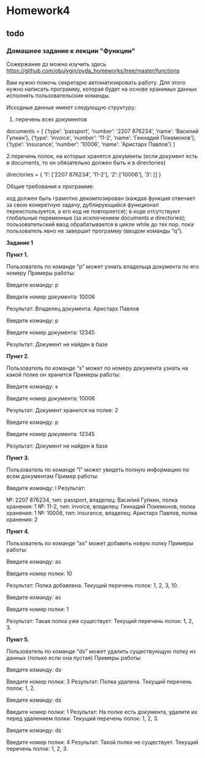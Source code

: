 # Homework4
## todo

### Домашнее задание к лекции "Функции"

Сожержание дз можно изучить здесь https://github.com/obulygin/pyda_homeworks/tree/master/functions

Вам нужно помочь секретарю автоматизировать работу. Для этого нужно написать программу, которая будет на основе хранимых данных исполнять пользовательские команды.

Исходные данные имеют следующую структуру:

1. перечень всех документов

documents = [
{‘type’: ‘passport’, ‘number’: ‘2207 876234’, ‘name’: ‘Василий Гупкин’},
{‘type’: ‘invoice’, ‘number’: ‘11-2’, ‘name’: ‘Геннадий Покемонов’},
{‘type’: ‘insurance’, ‘number’: ‘10006’, ‘name’: ‘Аристарх Павлов’}
]

2.перечень полок, на которых хранятся документы (если документ есть в documents, то он обязательно должен быть и в directories)

directories = {
‘1’: [‘2207 876234’, ‘11-2’],
‘2’: [‘10006’],
‘3’: []
}

Общие требования к программе:

код должен быть грамотно декомпозирован (каждая функция отвечает за свою конкретную задачу, дублирующийся функционал переиспользуется, а его код не повторяется);
в коде отсутствуют глобальные переменные (за исключением documents и directories);
пользовательский ввод обрабатывается в цикле while до тех пор, пока пользователь явно не завершит программу (вводом команды “q”).

**Задание 1**

**Пункт 1.**

Пользователь по команде “p” может узнать владельца документа по его номеру
Примеры работы:

Введите команду:
p

Введите номер документа:
10006

Результат:
Владелец документа: Аристарх Павлов

Введите команду:
p

Введите номер документа:
12345

Результат:
Документ не найден в базе

**Пункт 2.**

Пользователь по команде “s” может по номеру документа узнать на какой полке он хранится
Примеры работы:

Введите команду:
s

Введите номер документа:
10006

Результат:
Документ хранится на полке: 2

Введите команду:
p

Введите номер документа:
12345

Результат:
Документ не найден в базе

**Пункт 3.**

Пользователь по команде “l” может увидеть полную информацию по всем документам
Пример работы:

Введите команду:
l
Результат:

№: 2207 876234, тип: passport, владелец: Василий Гупкин, полка хранения: 1
№: 11-2, тип: invoice, владелец: Геннадий Покемонов, полка хранения: 1
№: 10006, тип: insurance, владелец: Аристарх Павлов, полка хранения: 2

**Пункт 4.**

Пользователь по команде “as” может добавить новую полку
Примеры работы:

Введите команду:
as

Введите номер полки:
10

Результат:
Полка добавлена. Текущий перечень полок: 1, 2, 3, 10.

Введите команду:
as

Введите номер полки:
1

Результат:
Такая полка уже существует. Текущий перечень полок: 1, 2, 3.

**Пункт 5.**

Пользователь по команде “ds” может удалить существующую полку из данных (только если она пустая)
Примеры работы:

Введите команду:
ds

Введите номер полки:
3
Результат:
Полка удалена. Текущий перечень полок: 1, 2.

Введите команду:
ds

Введите номер полки:
1
Результат:
На полке есть документа, удалите их перед удалением полки. Текущий перечень полок: 1, 2, 3.

Введите команду:
ds

Введите номер полки:
4
Результат:
Такой полки не существует. Текущий перечень полок: 1, 2, 3.